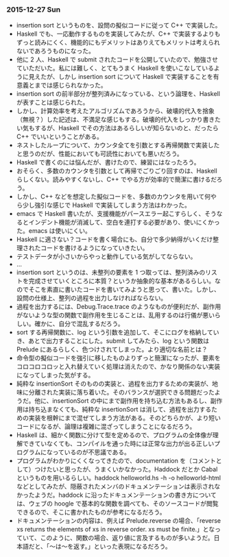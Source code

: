 ### 2015-12-27 Sun

- insertion sort というものを、設問の擬似コードに従って C++ で実装した。
- Haskell でも、一応動作するものを実装してみたが、C++ で実装するよりもずっと読みにくく、機能的にもデメリットはありえてもメリットは考えられないであろうものになった。
- 他に 2 人、Haskell で submit されたコードを公開していたので、勉強させていただいた。私には難しく、とてもうまく Haskell を使いこなしているように見えたが、しかし insertion sort について Haskell で実装することを有意義とまでは感じられなかった。
- insertion sort の前半部分が整列済みになっている、という論理を、Haskell が表すことは感じられた。
- しかし、計算効率を考えたアルゴリズムであろうから、破壊的代入を捨象（無視？）した記述は、不満足な感じもする。破壊的代入をしっかり書きたい気もするが、Haskell でその方法はあるらしいが知らないのと、だったら C++ でいいということがある。
- ネストしたループについて、カウンタ全てを引数とする再帰関数で実装したと思うのだが、性能においても可読性においても悪いだろう。
- Haskell で書くのには悩んだが、書けたので、練習にはなったろう。
- おそらく、多数のカウンタを引数として再帰でごりごり回すのは、Haskell らしくない。読みやすくないし、C++ でやる方が効率的で簡潔に書けるだろう。
- しかし、C++ などを想定した擬似コードを、多数のカウンタを用いて何やら少し強引な感じで Haskell で実装してしまう方法はわかった。
- emacs で Haskell 書いたが、支援機能がパースエラー起こすらしく、そうなるとインデント機能が消滅して、空白を連打する必要があり、使いにくかった。emacs は使いにくい。
- Haskell に適さない？コードを書く場合にも、自分で多少納得がいくだけ整理されたコードを書けるようになっていきたい。
- テストデータが小さいからやっと動作している気がしてならない。
- ...
- insertion sort というのは、未整列の要素を 1 つ取っては、整列済みのリストを完成させていくところに本質？というか抽象的な基本があるらしい。なのでそこを素直に書いたコードを書いてみようと思って、書いた。しかし、設問の仕様上、整列の過程を出力しなければならない。
- 過程を出力するには、Debug.Trace.trace のようなものが便利だが、副作用がないような型の関数で副作用を生じることは、乱用するのは行儀が悪いらしい。確かに、自分で混乱するだろう。
- sort する再帰関数に、log という引数を追加して、そこにログを格納していき、あとで出力することにした。submit してみたら、log という関数は Prelude にあるらしく、色つけされてしまった。より適切な名前とは？
- 命令型の擬似コードを強引に移したものよりずっと簡潔になったが、要素をコロコロコロッと入れ替えていく処理は消えたので、かなり関係のない実装になってしまった気がする。
- 純粋な insertionSort そのものの実装と、過程を出力するための実装が、地味に分離された実装に落ち着いた。そのバランスが選択できる問題だったようだ。他に、insertionSort の中にまで副作用を持ち込む方法もあるし、副作用は持ち込まなくても、純粋な insertionSort は消して、過程を出力するための実装を根幹にまで混ぜてしまう方法がある。そのどちらかが、より短いコードになるが、論理は複雑に混ざってしまうことになるだろう。
- Haskell は、細かく関数に分けて型を定めるので、プログラムの全体像が理解できていなくても、コンパイルを通った時には正常な出力が出る正しいプログラムになっているのが不思議である。
- プログラムがわかりにくくなってきたので、documentation を（コメントとして）つけたいと思ったが、うまくいかなかった。Haddock だとか Cabal というものを用いるらしい。haddock helloworld.hs -h -o helloworld-html などとしてみたが、隠蔽されたメンバのドキュメンテーションは表示されなかったようだ。haddock に沿ったドキュメンテーションの書き方については、ウェブの hoogle で基本的な関数を調べても、そのソースコードが閲覧できるので、そこに書かれたものが参考になるだろう。
- ドキュメンテーションの内容は、例えば Prelude.reverse の場合、「reverse xs returns the elements of xs in reverse order. xs must be finite.」となっていて、このように、関数の場合、返り値に言及するものが多いようだ。日本語だと、「〜は〜を返す。」といった表現になるだろう。

